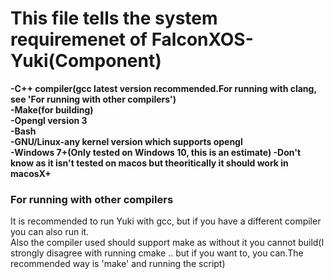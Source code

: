 # This file tells the system requiremenet of FalconXOS-Yuki(Component)

<b>
-C++ compiler(gcc latest version recommended.For running with clang, see 'For running with other compilers')
<br>
-Make(for building)
<br>
-Opengl version 3
<br>
-Bash
<br>
-GNU/Linux-any kernel version which supports opengl
<br>
-Windows 7+(Only tested on Windows 10, this is an estimate)
-Don't know as it isn't tested on macos but theoritically it should work in macosX+
</b>

### For running with other compilers

It is recommended to run Yuki with gcc, but if you have a different compiler you can also run it.
<br>
Also the compiler used should support make as without it you cannot build(I strongly disagree with running cmake .. but if you want to, you can.The recommended way is 'make' and running the script)
<br>
